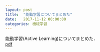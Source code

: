 ```yaml
---
layout: post
title:  "能動学習についてまとめた"
date:   2017-11-12 00:00:00
categories: 機械学習
---
```


能動学習(Active Learning)についてまとめた．  
[pdf](/notes/active_learning/main.pdf)
